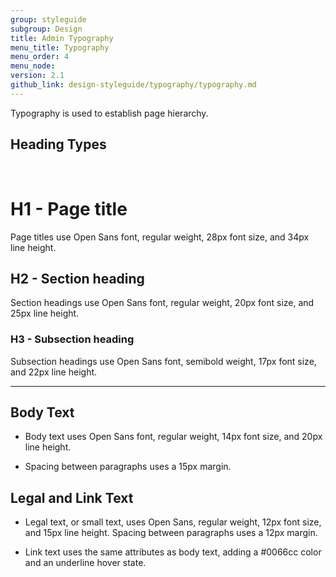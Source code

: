 ```yaml
---
group: styleguide
subgroup: Design
title: Admin Typography
menu_title: Typography
menu_order: 4
menu_node:
version: 2.1
github_link: design-styleguide/typography/typography.md
---
```


Typography is used to establish page hierarchy.

## Heading Types

<br>

# H1 - Page title

Page titles use Open Sans font, regular weight, 28px font size, and 34px line height.

## H2 - Section heading

Section headings use Open Sans font, regular weight, 20px font size, and 25px line height.

### H3 - Subsection heading

Subsection headings use Open Sans font, semibold weight, 17px font size, and 22px line height.

---

## Body Text

* Body text uses Open Sans font, regular weight, 14px font size, and 20px line height.

* Spacing between paragraphs uses a 15px margin.

## Legal and Link Text

* Legal text, or small text, uses Open Sans, regular weight, 12px font size, and 15px line height. Spacing between paragraphs uses a 12px margin.

* Link text uses the same attributes as body text, adding a #0066cc color and an underline hover state.
